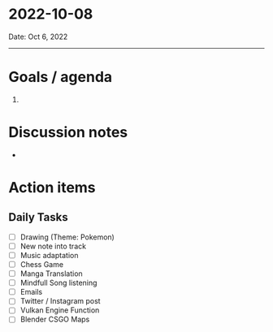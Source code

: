 
# 2022-10-08

Date: Oct 6, 2022

---

# Goals / agenda
1. 

# Discussion notes
- 

# Action items
## Daily Tasks
- [ ] Drawing (Theme: Pokemon)
- [ ] New note into track
- [ ] Music adaptation
- [ ] Chess Game
- [ ] Manga Translation
- [ ] Mindfull Song listening
- [ ] Emails
- [ ] Twitter / Instagram post
- [ ] Vulkan Engine Function
- [ ] Blender CSGO Maps
